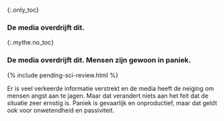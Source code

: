 {:.only_toc}
### De media overdrijft dit.

{:.mythe.no_toc}
### De media overdrijft dit. Mensen zijn gewoon in paniek.

{% include pending-sci-review.html %}

Er is veel verkeerde informatie verstrekt en de media heeft de neiging om mensen angst aan te jagen. Maar dat verandert niets aan het feit dat de situatie zeer ernstig is. Paniek is gevaarlijk en onproductief, maar dat geldt ook voor onwetendheid en passiviteit.
